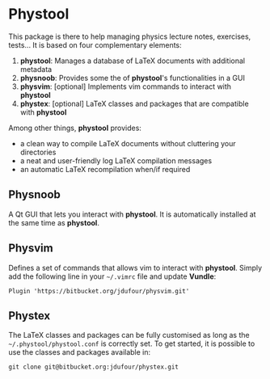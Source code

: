 # Phystool

This package is there to help managing physics lecture notes, exercises,
tests... It is based on four complementary elements:

1. **phystool**: Manages a database of LaTeX documents with additional metadata
2. **physnoob**: Provides some the of **phystool**'s functionalities in a GUI
3. **physvim**: [optional] Implements vim commands to interact with
   **phystool**
4. **phystex**: [optional] LaTeX classes and packages that are compatible with
   **phystool**


Among other things, **phystool** provides:

+ a clean way to compile LaTeX documents without cluttering your directories
+ a neat and user-friendly log LaTeX compilation messages
+ an automatic LaTeX recompilation when/if required


## Physnoob

A Qt GUI that lets you interact with **phystool**. It is automatically installed
at the same time as **phystool**.


## Physvim

Defines a set of commands that allows vim to interact with **phystool**. Simply
add the following line in your `~/.vimrc` file and update **Vundle**:

    Plugin 'https://bitbucket.org/jdufour/physvim.git'


## Phystex

The LaTeX classes and packages can be fully customised as long as the
`~/.phystool/phystool.conf` is correctly set. To get started, it is possible
to use the classes and packages available in:

    git clone git@bitbucket.org:jdufour/phystex.git

